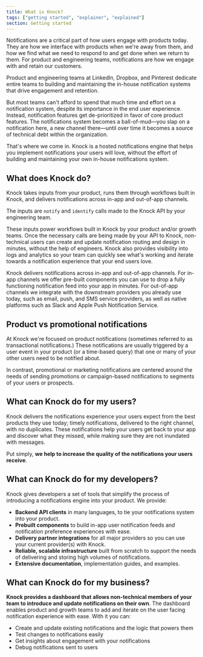 ```yaml
---
title: What is Knock?
tags: ["getting started", "explainer", "explained"]
section: Getting started
---
```


Notifications are a critical part of how users engage with products today. They are how we interface with products when we're away from them, and how we find what we need to respond to and get done when we return to them. For product and engineering teams, notifications are how we engage with and retain our customers.

Product and engineering teams at LinkedIn, Dropbox, and Pinterest
dedicate entire teams to building and maintaining the in-house notification systems that drive engagement and retention.

But most teams can't afford to spend that much time and effort on a notification system, despite its importance in the end user experience. Instead, notification features get de-prioritized in favor of core product features. The notifications system becomes a ball-of-mud—you slap on a notification here, a new channel there—until over time it becomes a source of technical debt within the organization.

That's where we come in. Knock is a hosted notifications engine that helps you implement notifications your users will love, without the effort of building and maintaining your own in-house notifications system.

## What does Knock do?

Knock takes inputs from your product, runs them through workflows built in Knock, and delivers notifications across in-app and out-of-app channels.

The inputs are `notify` and `identify` calls made to the Knock API by your engineering team.

These inputs power workflows built in Knock by your product and/or growth teams. Once the necessary calls are being made by your API to Knock, non-technical users can create and update notification routing and design in minutes, without the help of engineers. Knock also provides visibility into logs and analytics so your team can quickly see what's working and iterate towards a notification experience that your end users love.

Knock delivers notifications across in-app and out-of-app channels. For in-app channels we offer pre-built components you can use to drop a fully functioning notification feed into your app in minutes. For out-of-app channels we integrate with the downstream providers you already use today, such as email, push, and SMS service providers, as well as native platforms such as Slack and Apple Push Notification Service.

## Product vs promotional notifications

At Knock we're focused on product notifications (sometimes referred to as transactional notifications.) These notifications are usually triggered by a user event in your product (or a time-based query) that one or many of your other users need to be notified about.

In contrast, promotional or marketing notifications are centered around the needs of sending
promotions or campaign-based notifications to segments of your users or prospects.

## What can Knock do for my users?

Knock delivers the notifications experience your users expect from the best products they use today;
timely notifications, delivered to the right channel, with no duplicates. These notifications help your users get back to your app and discover what they missed, while making sure they are not inundated with messages.

Put simply, **we help to increase the quality of the notifications your users receive**.

## What can Knock do for my developers?

Knock gives developers a set of tools that simplify the process of introducing a notifications engine into your product. We provide:

- **Backend API clients** in many languages, to tie your notifications system into your product.
- **Prebuilt components** to build in-app user notification feeds and notification preference experiences with ease.
- **Delivery partner integrations** for all major providers so you can use your current provider(s) with Knock.
- **Reliable, scalable infrastructure** built from scratch to support the needs of delivering and storing high volumes of notifications.
- **Extensive documentation**, implementation guides, and examples.

## What can Knock do for my business?

**Knock provides a dashboard that allows non-technical members of your team to introduce and update notifications on their own**. The dashboard enables product and growth teams to add and iterate on the user facing
notification experience with ease. With it you can:

- Create and update existing notifications and the logic that powers them
- Test changes to notifications easily
- Get insights about engagement with your notifications
- Debug notifications sent to users
